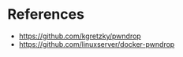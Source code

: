 # References

- https://github.com/kgretzky/pwndrop
- https://github.com/linuxserver/docker-pwndrop
